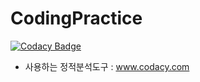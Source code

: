 # CodingPractice

[![Codacy Badge](https://api.codacy.com/project/badge/grade/1e6450bbc37f491da158f82e0a12b8b4)](https://www.codacy.com/app/great1106/CodingPractice)

- 사용하는 정적분석도구 : www.codacy.com
